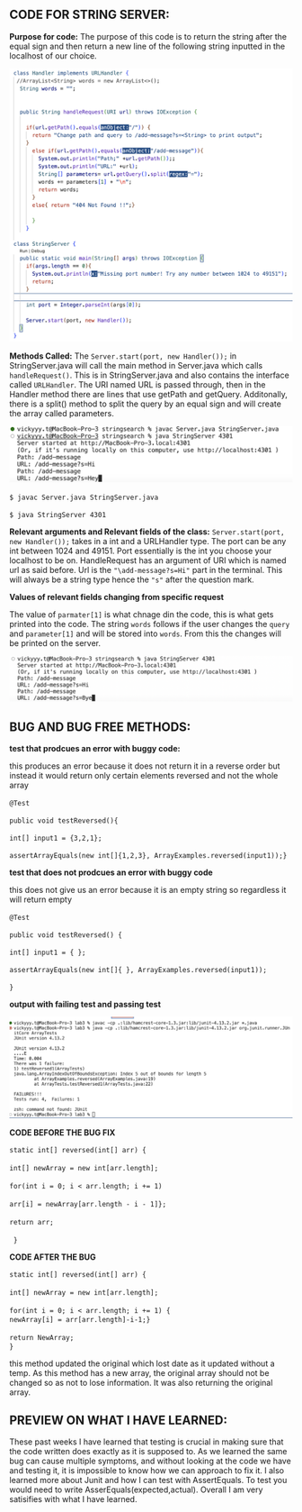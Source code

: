 **CODE FOR STRING SERVER:**
------------------------


**Purpose for code:** The purpose of this code is to return the string after the equal sign and then return a new line of the following string inputted in the localhost of our choice.


![Image](000.png)




**Methods Called:**
 The `Server.start(port, new Handler());` in StringServer.java will call the main method in Server.java which calls `handleRequest()`. This is in StringServer.java and also contains the interface called `URLHandler`. The URI named URL is passed through, then in the Handler method there are lines that use getPath and getQuery. Additonally, there is a split() method to split the query by an equal sign and will create the array called parameters.


![Image](0.png)

`$ javac Server.java StringServer.java`

`$ java StringServer 4301`

**Relevant arguments and Relevant fields of the class:**
`Server.start(port, new Handler());` takes in a int and a URLHandler type. The port can be any int between 1024 and 49151. Port essentially is the int you choose your localhost to be on. HandleRequest has an argument of URI which is named url as said before. Url is the `"\add-message?s=Hi"` part in the terminal. This will always be a string type hence the `"s"` after the question mark.


**Values of relevant fields changing from specific request**

The value of `parmater[1]` is what chnage din the code, this is what gets printed into the code. The string `words` follows if the user changes the `query` and `parameter[1]` and will be stored into `words`. From this the changes will be printed on the server.


![Image](00.png)


**BUG AND BUG FREE METHODS:**
-----------------------------

**test that prodcues an error with buggy code:**

this produces an error because it does not return it in a reverse order but instead it would return only certain elements reversed and not the whole array



`@Test`

`public void testReversed(){`

 `int[] input1 = {3,2,1};`
 
 `assertArrayEquals(new int[]{1,2,3}, ArrayExamples.reversed(input1));}`

**test that does not prodcues an error with buggy code**

this does not give us an error because it is an empty string so regardless it will return empty



`@Test`

`public void testReversed() {`

`int[] input1 = { };`
   
`assertArrayEquals(new int[]{ }, ArrayExamples.reversed(input1));`

`}`

**output with failing test and passing test**


![Image](testforlab.png)


**CODE BEFORE THE BUG FIX**

```
static int[] reversed(int[] arr) {

int[] newArray = new int[arr.length];
    
for(int i = 0; i < arr.length; i += 1)
    
arr[i] = newArray[arr.length - i - 1]};
     
return arr;
  
 }
 ```


**CODE AFTER THE BUG**

```
static int[] reversed(int[] arr) {

int[] newArray = new int[arr.length];
    
for(int i = 0; i < arr.length; i += 1) {
newArray[i] = arr[arr.length]-i-1;}
   
return NewArray;
}
```
this method updated the original which lost date as it updated without a temp. As this method has a new array, the original array should not be changed so as not to lose information. It was also returning the original array. 


**PREVIEW ON WHAT I HAVE LEARNED:**
-----------------------------------

These past weeks I have learned that testing is crucial in making sure that the code written does exactly as it is supposed to. As we learned the same bug can cause multiple symptoms, and without looking at the code we have and testing it, it is impossible to know how we can approach to fix it. I also learned more about Junit and how I can test with AssertEquals. To test you would need to write AsserEquals(expected,actual). Overall I am very satisifies with what I have learned. 
 



